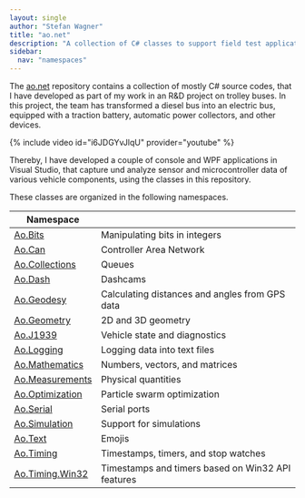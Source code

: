 ```yaml
---
layout: single
author: "Stefan Wagner"
title: "ao.net"
description: "A collection of C# classes to support field test applications for vehicles and the like."
sidebar:
  nav: "namespaces"
---
```


The [ao.net](https://github.com/tinko26/ao.net) repository contains a collection of mostly C# source codes, that I have developed as part of my work in an R&D project on trolley buses. In this project, the team has transformed a diesel bus into an electric bus, equipped with a traction battery, automatic power collectors, and other devices.

{% include video id="i6JDGYvJlqU" provider="youtube" %}

Thereby, I have developed a couple of console and WPF applications in Visual Studio, that capture und analyze sensor and microcontroller data of various vehicle components, using the classes in this repository. 

These classes are organized in the following namespaces.

| Namespace | |
|-----------|-|
| [Ao.Bits](namespaces/ao.bits.md) | Manipulating bits in integers |
| [Ao.Can](namespaces/ao.can.md) | Controller Area Network |
| [Ao.Collections](namespaces/ao.collections.md) | Queues |
| [Ao.Dash](namespaces/ao.dash.md) | Dashcams |
| [Ao.Geodesy](namespaces/ao.geodesy.md) | Calculating distances and angles from GPS data |
| [Ao.Geometry](namespaces/ao.geometry.md) | 2D and 3D geometry |
| [Ao.J1939](namespaces/ao.j1939.md) | Vehicle state and diagnostics |
| [Ao.Logging](namespaces/ao.logging.md) | Logging data into text files |
| [Ao.Mathematics](namespaces/ao.mathematics.md) | Numbers, vectors, and matrices |
| [Ao.Measurements](namespaces/ao.measurements.md) | Physical quantities |
| [Ao.Optimization](namespaces/ao.optimization.md) | Particle swarm optimization |
| [Ao.Serial](namespaces/ao.serial.md) | Serial ports |
| [Ao.Simulation](namespaces/ao.simulation.md) | Support for simulations |
| [Ao.Text](namespaces/ao.text.md) | Emojis |
| [Ao.Timing](namespaces/ao.timing.md) | Timestamps, timers, and stop watches |
| [Ao.Timing.Win32](namespaces/ao.timing.win32.md) | Timestamps and timers based on Win32 API features |
